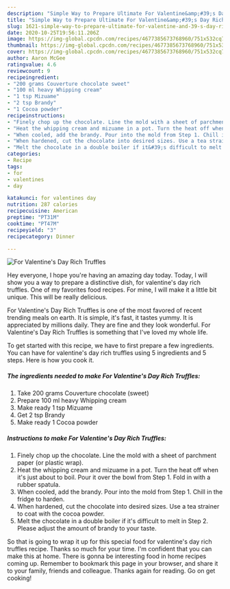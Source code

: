 ```yaml
---
description: "Simple Way to Prepare Ultimate For Valentine&amp;#39;s Day Rich Truffles"
title: "Simple Way to Prepare Ultimate For Valentine&amp;#39;s Day Rich Truffles"
slug: 1621-simple-way-to-prepare-ultimate-for-valentine-and-39-s-day-rich-truffles
date: 2020-10-25T19:56:11.206Z
image: https://img-global.cpcdn.com/recipes/4677385673768960/751x532cq70/for-valentines-day-rich-truffles-recipe-main-photo.jpg
thumbnail: https://img-global.cpcdn.com/recipes/4677385673768960/751x532cq70/for-valentines-day-rich-truffles-recipe-main-photo.jpg
cover: https://img-global.cpcdn.com/recipes/4677385673768960/751x532cq70/for-valentines-day-rich-truffles-recipe-main-photo.jpg
author: Aaron McGee
ratingvalue: 4.6
reviewcount: 9
recipeingredient:
- "200 grams Couverture chocolate sweet"
- "100 ml heavy Whipping cream"
- "1 tsp Mizuame"
- "2 tsp Brandy"
- "1 Cocoa powder"
recipeinstructions:
- "Finely chop up the chocolate. Line the mold with a sheet of parchment paper (or plastic wrap)."
- "Heat the whipping cream and mizuame in a pot. Turn the heat off when it&#39;s just about to boil. Pour it over the bowl from Step 1. Fold in with a rubber spatula."
- "When cooled, add the brandy. Pour into the mold from Step 1. Chill in the fridge to harden."
- "When hardened, cut the chocolate into desired sizes. Use a tea strainer to coat with the cocoa powder."
- "Melt the chocolate in a double boiler if it&#39;s difficult to melt in Step 2. Please adjust the amount of brandy to your taste."
categories:
- Recipe
tags:
- for
- valentines
- day

katakunci: for valentines day 
nutrition: 287 calories
recipecuisine: American
preptime: "PT31M"
cooktime: "PT47M"
recipeyield: "3"
recipecategory: Dinner

---
```



![For Valentine&#39;s Day Rich Truffles](https://img-global.cpcdn.com/recipes/4677385673768960/751x532cq70/for-valentines-day-rich-truffles-recipe-main-photo.jpg)

Hey everyone, I hope you're having an amazing day today. Today, I will show you a way to prepare a distinctive dish, for valentine&#39;s day rich truffles. One of my favorites food recipes. For mine, I will make it a little bit unique. This will be really delicious.

For Valentine&#39;s Day Rich Truffles is one of the most favored of recent trending meals on earth. It is simple, it's fast, it tastes yummy. It is appreciated by millions daily. They are fine and they look wonderful. For Valentine&#39;s Day Rich Truffles is something that I've loved my whole life.




To get started with this recipe, we have to first prepare a few ingredients. You can have for valentine&#39;s day rich truffles using 5 ingredients and 5 steps. Here is how you cook it.

<!--inarticleads1-->

##### The ingredients needed to make For Valentine&#39;s Day Rich Truffles:

1. Take 200 grams Couverture chocolate (sweet)
1. Prepare 100 ml heavy Whipping cream
1. Make ready 1 tsp Mizuame
1. Get 2 tsp Brandy
1. Make ready 1 Cocoa powder




<!--inarticleads2-->

##### Instructions to make For Valentine&#39;s Day Rich Truffles:

1. Finely chop up the chocolate. Line the mold with a sheet of parchment paper (or plastic wrap).
1. Heat the whipping cream and mizuame in a pot. Turn the heat off when it&#39;s just about to boil. Pour it over the bowl from Step 1. Fold in with a rubber spatula.
1. When cooled, add the brandy. Pour into the mold from Step 1. Chill in the fridge to harden.
1. When hardened, cut the chocolate into desired sizes. Use a tea strainer to coat with the cocoa powder.
1. Melt the chocolate in a double boiler if it&#39;s difficult to melt in Step 2. Please adjust the amount of brandy to your taste.




So that is going to wrap it up for this special food for valentine&#39;s day rich truffles recipe. Thanks so much for your time. I'm confident that you can make this at home. There is gonna be interesting food in home recipes coming up. Remember to bookmark this page in your browser, and share it to your family, friends and colleague. Thanks again for reading. Go on get cooking!
